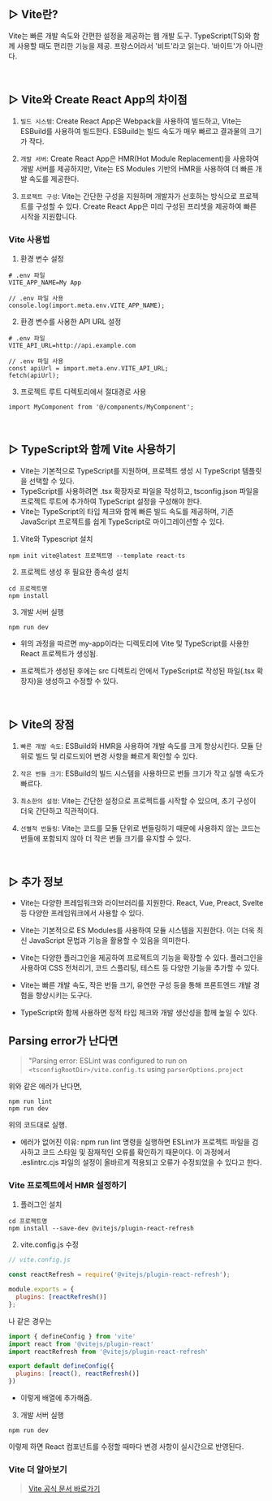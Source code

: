 ## ▷ Vite란?

Vite는 빠른 개발 속도와 간편한 설정을 제공하는 웹 개발 도구. 
TypeScript(TS)와 함께 사용할 때도 편리한 기능을 제공. 
프랑스어라서 '비트'라고 읽는다. '바이트'가 아니란다.

<br/>

## ▷ Vite와 Create React App의 차이점

1. `빌드 시스템`: Create React App은 Webpack을 사용하여 빌드하고, Vite는 ESBuild를 사용하여 빌드한다. 
ESBuild는 빌드 속도가 매우 빠르고 결과물의 크기가 작다.

2. `개발 서버`: Create React App은 HMR(Hot Module Replacement)을 사용하여 개발 서버를 제공하지만, Vite는 ES Modules 기반의 HMR을 사용하여 더 빠른 개발 속도를 제공한다.

3. `프로젝트 구성`: Vite는 간단한 구성을 지원하며 개발자가 선호하는 방식으로 프로젝트를 구성할 수 있다. 
Create React App은 미리 구성된 프리셋을 제공하여 빠른 시작을 지원합니다.

### Vite 사용법
1. 환경 변수 설정
```
# .env 파일
VITE_APP_NAME=My App
```
```
// .env 파일 사용
console.log(import.meta.env.VITE_APP_NAME);
```

2. 환경 변수를 사용한 API URL 설정
```
# .env 파일
VITE_API_URL=http://api.example.com
```
```
// .env 파일 사용
const apiUrl = import.meta.env.VITE_API_URL;
fetch(apiUrl);
```

3. 프로젝트 루트 디렉토리에서 절대경로 사용
```
import MyComponent from '@/components/MyComponent';
```


<br/>

## ▷ TypeScript와 함께 Vite 사용하기

- Vite는 기본적으로 TypeScript를 지원하며, 프로젝트 생성 시 TypeScript 템플릿을 선택할 수 있다.
- TypeScript를 사용하려면 .tsx 확장자로 파일을 작성하고, tsconfig.json 파일을 프로젝트 루트에 추가하여 TypeScript 설정을 구성해야 한다.
- Vite는 TypeScript의 타입 체크와 함께 빠른 빌드 속도를 제공하며, 기존 JavaScript 프로젝트를 쉽게 TypeScript로 마이그레이션할 수 있다.

1. Vite와 Typescript 설치
```
npm init vite@latest 프로젝트명 --template react-ts
```

2. 프로젝트 생성 후 필요한 종속성 설치
```
cd 프로젝트명
npm install
```

3. 개발 서버 실행
```
npm run dev
```

- 위의 과정을 따르면 my-app이라는 디렉토리에 Vite 및 TypeScript를 사용한 React 프로젝트가 생성됨.

- 프로젝트가 생성된 후에는 src 디렉토리 안에서 TypeScript로 작성된 파일(.tsx 확장자)을 생성하고 수정할 수 있다. 

<br/>

## ▷ Vite의 장점

1. `빠른 개발 속도`: ESBuild와 HMR을 사용하여 개발 속도를 크게 향상시킨다. 모듈 단위로 빌드 및 리로드되어 변경 사항을 빠르게 확인할 수 있다.

2. `작은 번들 크기`: ESBuild의 빌드 시스템을 사용하므로 번들 크기가 작고 실행 속도가 빠르다.

3. `최소한의 설정`: Vite는 간단한 설정으로 프로젝트를 시작할 수 있으며, 초기 구성이 더욱 간단하고 직관적이다.

4. `선별적 번들링`: Vite는 코드를 모듈 단위로 번들링하기 때문에 사용하지 않는 코드는 번들에 포함되지 않아 더 작은 번들 크기를 유지할 수 있다.

<br/>

## ▷ 추가 정보

- Vite는 다양한 프레임워크와 라이브러리를 지원한다. React, Vue, Preact, Svelte 등 다양한 프레임워크에서 사용할 수 있다.

- Vite는 기본적으로 ES Modules를 사용하여 모듈 시스템을 지원한다. 이는 더욱 최신 JavaScript 문법과 기능을 활용할 수 있음을 의미한다.

- Vite는 다양한 플러그인을 제공하여 프로젝트의 기능을 확장할 수 있다. 플러그인을 사용하여 CSS 전처리기, 코드 스플리팅, 테스트 등 다양한 기능을 추가할 수 있다.

- Vite는 빠른 개발 속도, 작은 번들 크기, 유연한 구성 등을 통해 프론트엔드 개발 경험을 향상시키는 도구다. 

- TypeScript와 함께 사용하면 정적 타입 체크와 개발 생산성을 함께 높일 수 있다. 

## Parsing error가 난다면
> "Parsing error: ESLint was configured to run on `<tsconfigRootDir>/vite.config.ts` using `parserOptions.project`

위와 같은 에러가 난다면, 
```
npm run lint
npm run dev
```
위의 코드대로 실행.

- 에러가 없어진 이유: npm run lint 명령을 실행하면 ESLint가 프로젝트 파일을 검사하고 코드 스타일 및 잠재적인 오류를 확인하기 때문이다. 이 과정에서 .eslintrc.cjs 파일의 설정이 올바르게 적용되고 오류가 수정되었을 수 있다고 한다.

### Vite 프로젝트에서 HMR 설정하기

1. 플러그인 설치
```
cd 프로젝트명
npm install --save-dev @vitejs/plugin-react-refresh
```

2. vite.config.js 수정
```javascript
// vite.config.js

const reactRefresh = require('@vitejs/plugin-react-refresh');

module.exports = {
  plugins: [reactRefresh()]
};
```

나 같은 경우는 
```javascript
import { defineConfig } from 'vite'
import react from '@vitejs/plugin-react'
import reactRefresh from '@vitejs/plugin-react-refresh'

export default defineConfig({
  plugins: [react(), reactRefresh()]
})
```
- 이렇게 배열에 추가해줌.


3. 개발 서버 실행
```
npm run dev
```

이렇제 하면 React 컴포넌트를 수정할 때마다 변경 사항이 실시간으로 반영된다.

### Vite 더 알아보기
> [Vite 공식 문서 바로가기](https://ko.vitejs.dev/guide/)